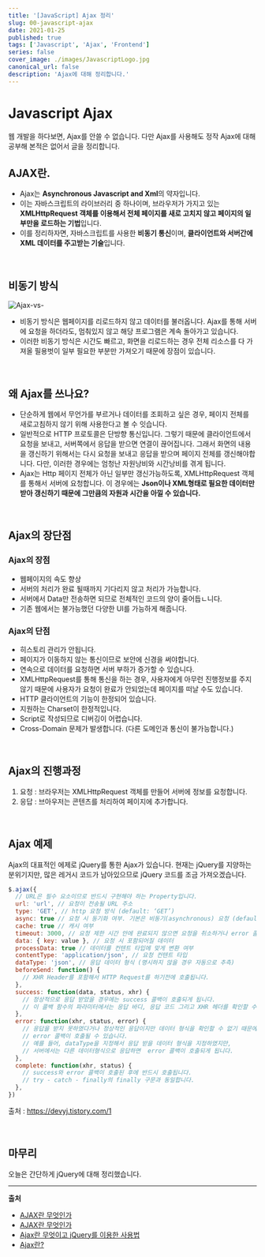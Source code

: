 ```yaml
---
title: '[JavaScript] Ajax 정리'
slug: 00-javascript-ajax
date: 2021-01-25
published: true
tags: ['Javascript', 'Ajax', 'Frontend']
series: false
cover_image: ./images/JavascriptLogo.jpg
canonical_url: false
description: 'Ajax에 대해 정리합니다.'
---
```


# Javascript Ajax

웹 개발을 하다보면, Ajax를 안쓸 수 없습니다. 다만 Ajax를 사용해도 정작 Ajax에 대해 공부해 본적은 없어서 글을 정리합니다.

## AJAX란.

- Ajax는 **Asynchronous Javascript and Xml**의 약자입니다.
- 이는 자바스크립트의 라이브러리 중 하나이며, 브라우저가 가지고 있는 **XMLHttpRequest 객체를 이용해서 전체 페이지를 새로 고치지 않고 페이지의 일부만을 로드하는 기법**입니다.
- 이를 정리하자면, 자바스크립트를 사용한 **비동기 통신**이며, **클라이언트와 서버간에 XML 데이터를 주고받는 기술**입니다.

<br/>

## 비동기 방식

![Ajax-vs-](https://user-images.githubusercontent.com/42582516/105646320-ae033e00-5ee2-11eb-989d-9f2342e15742.png)

- 비동기 방식은 웹페이지를 리로드하지 않고 데이터를 불러옵니다. Ajax를 통해 서버에 요청을 하더라도, 멈춰있지 않고 해당 프로그램은 계속 돌아가고 있습니다.
- 이러한 비동기 방식은 시간도 빠르고, 화면을 리로드하는 경우 전체 리소스를 다 가져올 필용벗이 일부 필요한 부분만 가져오기 때문에 장점이 있습니다.

<br/>

## 왜 Ajax를 쓰나요?

- 단순하게 웹에서 무언가를 부르거나 데이터를 조회하고 싶은 경우, 페이지 전체를 새로고침하지 않기 위해 사용한다고 볼 수 잇습니다.
- 일반적으로 HTTP 프로토콜은 단방향 통신입니다. 그렇기 때문에 클라이언트에서 요청을 보내고, 서버쪽에서 응답을 받으면 연결이 끊어집니다. 그래서 화면의 내용을 갱신하기 위해서는 다시 요청을 보내고 응답을 받으며 페이지 전체를 갱신해야합니다. 다만, 이러한 경우에는 엄청난 자원낭비와 시간낭비를 겪게 됩니다.
- Ajax는 Http 페이지 전체가 아닌 일부만 갱신가능하도록, XMLHttpRequest 객체를 통해서 서버에 요청합니다. 이 경우에는 **Json이나 XML형태로 필요한 데이터만 받아 갱신하기 때문에 그만큼의 자원과 시간을 아낄 수 있습니다.**

<br/>

## Ajax의 장단점

### Ajax의 장점

- 웹페이지의 속도 향상
- 서버의 처리가 완료 될때까지 기다리지 않고 처리가 가능합니다.
- 서버에서 Data만 전송하면 되므로 전체적인 코드의 양이 줄어듭ㄴ니다.
- 기존 웹에서는 불가능했던 다양한 UI를 가능하게 해줍니다.

### Ajax의 단점

- 히스토리 관리가 안됩니다.
- 페이지가 이동하지 않는 통신이므로 보안에 신경을 써야합니다.
- 연속으로 데이터를 요청하면 서버 부하가 증가할 수 있습니다.
- XMLHttpRequest를 통해 통신을 하는 경우, 사용자에게 아무런 진행정보를 주지 않기 때문에 사용자가 요청이 완료가 안되었는데 페이지를 떠날 수도 있습니다.
- HTTP 클라이언트의 기능이 한정되어 있습니다.
- 지원하는 Charset이 한정적입니다.
- Script로 작성되므로 디버깅이 어렵습니다.
- Cross-Domain 문제가 발생합니다. (다른 도메인과 통신이 불가능합니다.)

<br/>

## Ajax의 진행과정

1. 요청 : 브라우저는 XMLHttpRequest 객체를 만들어 서버에 정보를 요청합니다.
2. 응답 : 브아우저는 콘텐츠를 처리하여 페이지에 추가합니다.

<br/>

## Ajax 예제

Ajax의 대표적인 에제로 jQuery를 통한 Ajax가 있습니다. 현재는 jQuery를 지양하는 분위기지만, 많은 레거시 코드가 남아있으므로 jQuery 코드를 조금 가져오겠습니다.

```js
$.ajax({
  // URL은 필수 요소이므로 반드시 구현해야 하는 Property입니다.
  url: 'url', // 요청이 전송될 URL 주소
  type: 'GET', // http 요청 방식 (default: ‘GET’)
  async: true // 요청 시 동기화 여부. 기본은 비동기(asynchronous) 요청 (default: true)
  cache: true // 캐시 여부
  timeout: 3000, // 요청 제한 시간 안에 완료되지 않으면 요청을 취소하거나 error 콜백을 호출.(단위: ms)
  data: { key: value }, // 요청 시 포함되어질 데이터
  processData: true // 데이터를 컨텐트 타입에 맞게 변환 여부
  contentType: 'application/json', // 요청 컨텐트 타입
  dataType: 'json', // 응답 데이터 형식 (명시하지 않을 경우 자동으로 추측)
  beforeSend: function() {
    // XHR Header를 포함해서 HTTP Request를 하기전에 호출됩니다.
  },
  success: function(data, status, xhr) {
    // 정상적으로 응답 받았을 경우에는 success 콜백이 호출되게 됩니다.
    // 이 콜백 함수의 파라미터에서는 응답 바디, 응답 코드 그리고 XHR 헤더를 확인할 수 있습니다.
  },
  error: function(xhr, status, error) {
    // 응답을 받지 못하였다거나 정상적인 응답이지만 데이터 형식을 확인할 수 없기 때문에
    // error 콜백이 호출될 수 있습니다.
    // 예를 들어, dataType을 지정해서 응답 받을 데이터 형식을 지정하였지만,
    // 서버에서는 다른 데이터형식으로 응답하면  error 콜백이 호출되게 됩니다.
  },
  complete: function(xhr, status) {
    // success와 error 콜백이 호출된 후에 반드시 호출됩니다.
    // try - catch - finally의 finally 구문과 동일합니다.
  },
})
```

출처 : https://devyj.tistory.com/1

<br/>

## 마무리

오늘은 간단하게 jQuery에 대해 정리했습니다.

---

**출처**

- [AJAX란 무엇인가](https://velog.io/@surim014/AJAX%EB%9E%80-%EB%AC%B4%EC%97%87%EC%9D%B8%EA%B0%80)
- [AJAX란 무엇인가](https://coding-factory.tistory.com/143)
- [Ajax란 무엇이고 jQuery를 이용한 사용법](https://gxnzi.tistory.com/67)
- [Ajax란?](https://devyj.tistory.com/1)
